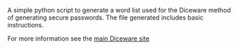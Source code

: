 A simple python script to generate a word list used for the Diceware method
of generating secure passwords. The file generated includes basic instructions.

For more information see the [main Diceware site](http://world.std.com/~reinhold/diceware.html)
